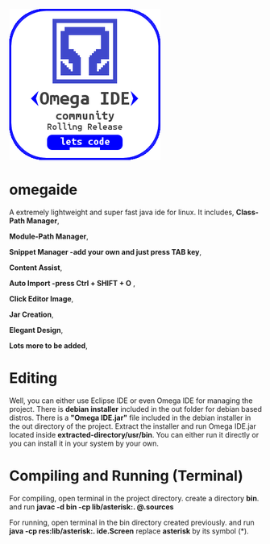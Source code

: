 
![Splash](/images/startup_splash.png)

# omegaide

A extremely lightweight and super fast java ide for linux.
It includes, 
**Class-Path Manager**, 

**Module-Path Manager**, 

**Snippet Manager -add your own and just press TAB key**, 

**Content Assist**, 

**Auto Import -press Ctrl + SHIFT + O** , 

**Click Editor Image**, 

**Jar Creation**, 

**Elegant Design**, 

**Lots more to be added**, 

# Editing

Well, you can either use Eclipse IDE or even Omega IDE for managing the project.
There is **debian installer** included in the out folder for debian based distros.
There is a **"Omega IDE.jar"** file included in the debian installer in the out directory of the project.
Extract the installer and run Omega IDE.jar located inside **extracted-directory/usr/bin**.
You can either run it directly or you can install it in your system by your own.

# Compiling and Running (Terminal)

For compiling, open terminal in the project directory.
create a directory **bin**.
and run 
**javac -d bin -cp lib/asterisk:. @.sources**

For running, open terminal in the bin directory created previously.
and run 
**java -cp res:lib/asterisk:. ide.Screen**
replace **asterisk** by its symbol (*).
